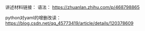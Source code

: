 讲述材料链接：
语法：
https://zhuanlan.zhihu.com/p/468798865

python对yaml的增删改读：
https://blog.csdn.net/qq_45773419/article/details/120378609